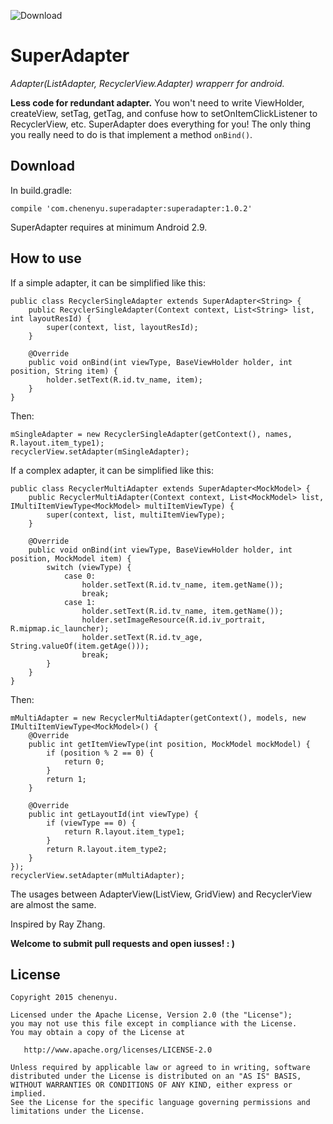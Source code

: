 ![Download](https://api.bintray.com/packages/chenenyu/maven/SuperAdapter/images/download.svg)
# SuperAdapter
*Adapter(ListAdapter, RecyclerView.Adapter) wrapperr for android.*

**Less code for redundant adapter.** You won't need to write ViewHolder, createView, setTag, getTag, and confuse how to setOnItemClickListener to RecyclerView, etc. SuperAdapter does everything for you! The only thing you really need to do is that implement a method `onBind()`.  

## Download

In build.gradle:

`compile 'com.chenenyu.superadapter:superadapter:1.0.2'`

SuperAdapter requires at minimum Android 2.9.

## How to use

If a simple adapter, it can be simplified like this:  

```
public class RecyclerSingleAdapter extends SuperAdapter<String> {
    public RecyclerSingleAdapter(Context context, List<String> list, int layoutResId) {
        super(context, list, layoutResId);
    }

    @Override
    public void onBind(int viewType, BaseViewHolder holder, int position, String item) {
        holder.setText(R.id.tv_name, item);
    }
}
```  

Then:  

```
mSingleAdapter = new RecyclerSingleAdapter(getContext(), names, R.layout.item_type1);  
recyclerView.setAdapter(mSingleAdapter);
```  
If a complex adapter, it can be simplified like this:  

```
public class RecyclerMultiAdapter extends SuperAdapter<MockModel> {
    public RecyclerMultiAdapter(Context context, List<MockModel> list, IMultiItemViewType<MockModel> multiItemViewType) {
        super(context, list, multiItemViewType);
    }

    @Override
    public void onBind(int viewType, BaseViewHolder holder, int position, MockModel item) {
        switch (viewType) {
            case 0:
                holder.setText(R.id.tv_name, item.getName());
                break;
            case 1:
                holder.setText(R.id.tv_name, item.getName());
                holder.setImageResource(R.id.iv_portrait, R.mipmap.ic_launcher);
                holder.setText(R.id.tv_age, String.valueOf(item.getAge()));
                break;
        }
    }
}
```  

Then:  

```
mMultiAdapter = new RecyclerMultiAdapter(getContext(), models, new IMultiItemViewType<MockModel>() {
	@Override
	public int getItemViewType(int position, MockModel mockModel) {
    	if (position % 2 == 0) {
        	return 0;
        }
        return 1;
	}

	@Override
	public int getLayoutId(int viewType) {
    	if (viewType == 0) {
        	return R.layout.item_type1;
    	}
   		return R.layout.item_type2;
    }
});
recyclerView.setAdapter(mMultiAdapter);
```  
The usages between AdapterView(ListView, GridView) and RecyclerView are almost the same.


Inspired by Ray Zhang.  

**Welcome to submit pull requests and open iusses!  : )**

## License

```
Copyright 2015 chenenyu.

Licensed under the Apache License, Version 2.0 (the "License");
you may not use this file except in compliance with the License.
You may obtain a copy of the License at

   http://www.apache.org/licenses/LICENSE-2.0

Unless required by applicable law or agreed to in writing, software
distributed under the License is distributed on an "AS IS" BASIS,
WITHOUT WARRANTIES OR CONDITIONS OF ANY KIND, either express or implied.
See the License for the specific language governing permissions and
limitations under the License.
```

